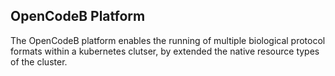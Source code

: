 ## OpenCodeB Platform
The OpenCodeB platform enables the running of multiple biological protocol formats within a kubernetes clutser, by extended the native resource types of the cluster.
